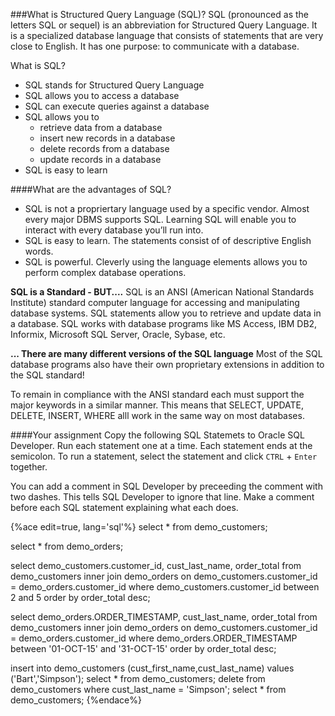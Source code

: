 <!--djw_done-->
###What is Structured Query Language (SQL)?
SQL (pronounced as the letters SQL or sequel) is an abbreviation for Structured Query Language. It is a specialized database language that consists of statements that are very close to English. It has one purpose: to communicate with a database.

What is SQL?
* SQL stands for Structured Query Language 
* SQL allows you to access a database 
* SQL can execute queries against a database 
* SQL allows you to
    * retrieve data from a database 
    * insert new records in a database 
    * delete records from a database 
    * update records in a database 
* SQL is easy to learn



####What are the advantages of SQL?
* SQL is not a propriertary language used by a specific vendor. Almost every major DBMS supports SQL. Learning SQL will enable you to interact with every database you’ll run into.
* SQL is easy to learn. The statements consist of of descriptive English words.
* SQL is powerful. Cleverly using the language elements allows you to perform complex database operations.

**SQL is a Standard - BUT....**
SQL is an ANSI (American National Standards Institute) standard computer language for accessing and manipulating database systems. SQL statements allow you to retrieve and update data in a database. SQL works with database programs like MS Access, IBM DB2, Informix, Microsoft SQL Server, Oracle, Sybase, etc.

**... There are many different versions of the SQL language**
Most of the SQL database programs also have their own proprietary extensions in addition to the SQL standard!

To remain in compliance with the ANSI standard each must support the major keywords in a similar manner. This means that SELECT, UPDATE, DELETE, INSERT, WHERE alll work in the same way on most databases.

####Your assignment
Copy the following SQL Statemets to Oracle SQL Developer. Run each statement one at a time. Each statement ends at the semicolon. To run a statement, select the statement and click  ```CTRL``` + ```Enter``` together.

You can add a comment in SQL Developer by preceeding the comment with two dashes. This tells SQL Developer to ignore that line. Make a comment before each SQL statement explaining what each does.


{%ace edit=true, lang='sql'%}
select * from demo_customers;

select * from demo_orders;

select demo_customers.customer_id, cust_last_name, order_total 
from demo_customers 
inner join demo_orders on 
demo_customers.customer_id = demo_orders.customer_id
where demo_customers.customer_id between 2 and 5
order by order_total desc;

select demo_orders.ORDER_TIMESTAMP, cust_last_name, order_total 
from demo_customers 
inner join demo_orders on 
demo_customers.customer_id = demo_orders.customer_id
where demo_orders.ORDER_TIMESTAMP between '01-OCT-15' and '31-OCT-15'
order by order_total desc;

insert into demo_customers (cust_first_name,cust_last_name) values ('Bart','Simpson');
select * from demo_customers;
delete from demo_customers where cust_last_name = 'Simpson';
select * from demo_customers;
{%endace%}

